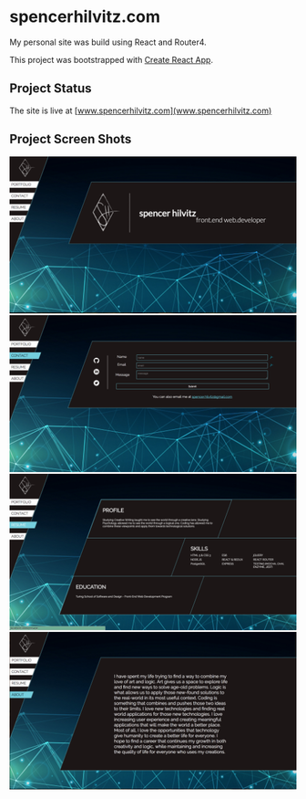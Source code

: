 # spencerhilvitz.com
My personal site was build using React and Router4.

This project was bootstrapped with [Create React App](https://github.com/facebookincubator/create-react-app).

## Project Status
The site is live at [www.spencerhilvitz.com](www.spencerhilvitz.com)

## Project Screen Shots
![Site](./home-img.png)
![Site](./contact.png)
![Site](./resume.png)
![Site](./about.png)
